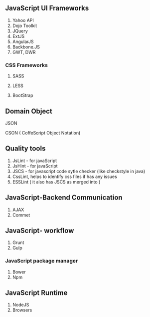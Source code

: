 ## JavaScript UI Frameworks

1. Yahoo API
2. Dojo Toolkit
3. JQuery
4. ExtJS
5. AngularJS
6. Backbone.JS
7. GWT, DWR

### CSS Frameworks

1. SASS

2. LESS
3. BootStrap

## Domain Object

JSON

CSON \( CoffeScript Object Notation\)

## Quality tools

1. JsLint - for javaScript
2. JsHint - for javaScript
3. JSCS - for javascript code sytle checker \(like checkstyle in java\)
4. CssLint, helps to identify css files if has any issues
5. ESSLint \( it also has JSCS as merged into \)

## JavaScript-Backend Communication

1. AJAX
2. Commet

## JavaScript- workflow

1. Grunt
2. Gulp

### JavaScript package manager

1. Bower
2. Npm

## JavaScript Runtime

1. NodeJS
2. Browsers


